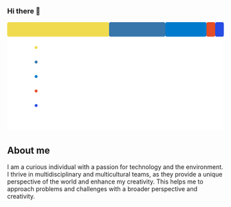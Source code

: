 ### Hi there 👋
![Lenguajes en mis repositorios](languages1.svg)
## About me
I am a curious individual with a passion for technology and the
environment. I thrive in multidisciplinary and multicultural teams, as
they provide a unique perspective of the world and enhance my
creativity. This helps me to approach problems and challenges with a
broader perspective and creativity.
<!--
**GaboTov/Gabotov** is a ✨ _special_ ✨ repository because its `README.md` (this file) appears on your GitHub profile.
![Lenguajes en mis repositorios](languages(5).svg)
Here are some ideas to get you started:

- 🔭 I’m currently working on ...
- 🌱 I’m currently learning ...
- 👯 I’m looking to collaborate on ...
- 🤔 I’m looking for help with ...
- 💬 Ask me about ...
- 📫 How to reach me: ...
- 😄 Pronouns: ...
- ⚡ Fun fact: ...
-->
